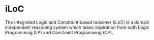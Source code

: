 # iLoC

The Integrated Logic and Constraint based reasoner (iLoC) is a domain independent reasoning system which takes inspiration from both Logic Programming (LP) and Constraint Programming (CP).
